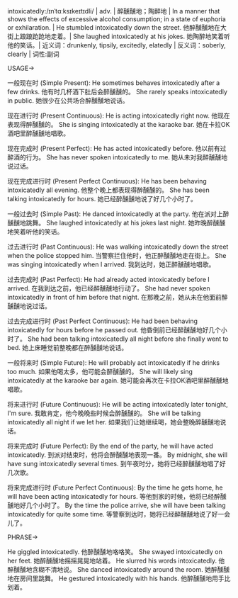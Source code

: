 intoxicatedly:/ɪnˈtɑːksɪkeɪtɪdli/ | adv. | 醉醺醺地；陶醉地 | In a manner that shows the effects of excessive alcohol consumption; in a state of euphoria or exhilaration. | He stumbled intoxicatedly down the street. 他醉醺醺地在大街上踉踉跄跄地走着。|  She laughed intoxicatedly at his jokes. 她陶醉地笑着听他的笑话。| 近义词：drunkenly, tipsily, excitedly, elatedly | 反义词：soberly, clearly | 词性:副词

USAGE->

一般现在时 (Simple Present):
He sometimes behaves intoxicatedly after a few drinks. 他有时几杯酒下肚后会醉醺醺的。
She rarely speaks intoxicatedly in public.  她很少在公共场合醉醺醺地说话。

现在进行时 (Present Continuous):
He is acting intoxicatedly right now. 他现在表现得醉醺醺的。
She is singing intoxicatedly at the karaoke bar. 她在卡拉OK酒吧里醉醺醺地唱歌。

现在完成时 (Present Perfect):
He has acted intoxicatedly before. 他以前有过醉酒的行为。
She has never spoken intoxicatedly to me. 她从未对我醉醺醺地说过话。

现在完成进行时 (Present Perfect Continuous):
He has been behaving intoxicatedly all evening. 他整个晚上都表现得醉醺醺的。
She has been talking intoxicatedly for hours. 她已经醉醺醺地说了好几个小时了。

一般过去时 (Simple Past):
He danced intoxicatedly at the party. 他在派对上醉醺醺地跳舞。
She laughed intoxicatedly at his jokes last night. 她昨晚醉醺醺地笑着听他的笑话。

过去进行时 (Past Continuous):
He was walking intoxicatedly down the street when the police stopped him. 当警察拦住他时，他正醉醺醺地走在街上。
She was singing intoxicatedly when I arrived. 我到达时，她正醉醺醺地唱歌。

过去完成时 (Past Perfect):
He had already acted intoxicatedly before I arrived. 在我到达之前，他已经醉醺醺地行动了。
She had never spoken intoxicatedly in front of him before that night. 在那晚之前，她从未在他面前醉醺醺地说过话。

过去完成进行时 (Past Perfect Continuous):
He had been behaving intoxicatedly for hours before he passed out. 他昏倒前已经醉醺醺地好几个小时了。
She had been talking intoxicatedly all night before she finally went to bed. 她上床睡觉前整晚都在醉醺醺地说话。


一般将来时 (Simple Future):
He will probably act intoxicatedly if he drinks too much. 如果他喝太多，他可能会醉醺醺的。
She will likely sing intoxicatedly at the karaoke bar again. 她可能会再次在卡拉OK酒吧里醉醺醺地唱歌。

将来进行时 (Future Continuous):
He will be acting intoxicatedly later tonight, I'm sure. 我敢肯定，他今晚晚些时候会醉醺醺的。
She will be talking intoxicatedly all night if we let her. 如果我们让她继续喝，她会整晚醉醺醺地说话。

将来完成时 (Future Perfect):
By the end of the party, he will have acted intoxicatedly. 到派对结束时，他将会醉醺醺地表现一番。
By midnight, she will have sung intoxicatedly several times. 到午夜时分，她将已经醉醺醺地唱了好几次歌。


将来完成进行时 (Future Perfect Continuous):
By the time he gets home, he will have been acting intoxicatedly for hours. 等他到家的时候，他将已经醉醺醺地好几个小时了。
By the time the police arrive, she will have been talking intoxicatedly for quite some time. 等警察到达时，她将已经醉醺醺地说了好一会儿了。


PHRASE->

He giggled intoxicatedly. 他醉醺醺地咯咯笑。
She swayed intoxicatedly on her feet. 她醉醺醺地摇摇晃晃地站着。
He slurred his words intoxicatedly. 他醉醺醺地含糊不清地说。
She danced intoxicatedly around the room. 她醉醺醺地在房间里跳舞。
He gestured intoxicatedly with his hands. 他醉醺醺地用手比划着。
